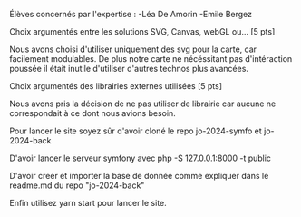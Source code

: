 Élèves concernés par l'expertise :
-Léa De Amorin
-Emile Bergez



Choix argumentés entre les solutions SVG,
Canvas, webGL ou... [5 pts]

Nous avons choisi d'utiliser uniquement des svg pour la carte, car facilement modulables. De plus notre carte ne nécéssitant pas d'intéraction poussée il était inutile d'utiliser d'autres technos plus avancées.

Choix argumentés des librairies externes utilisées
[5 pts]

Nous avons pris la décision de ne pas utiliser de librairie car aucune ne correspondait à ce dont nous avions besoin.


Pour lancer le site soyez sûr d'avoir cloné le repo jo-2024-symfo et jo-2024-back

D'avoir lancer le serveur symfony avec php -S 127.0.0.1:8000 -t public

D'avoir creer et importer la base de donnée comme expliquer dans le readme.md du repo "jo-2024-back"

Enfin utilisez yarn start pour lancer le site.
